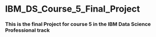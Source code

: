 # IBM_DS_Course_5_Final_Project
<h3> This is the final Project for course 5 in the IBM Data Science Professional track</h3>
